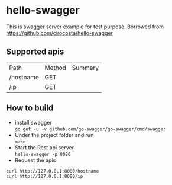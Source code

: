 # hello-swagger
This is swagger server example for test purpose. Borrowed from https://github.com/cirocosta/hello-swagger

## Supported apis 
<table><tr><td>Path</td><td>Method</td><td>Summary</td></tr><tr><td>/hostname</td><td>GET</td><td></td></tr><tr><td>/ip</td><td>GET</td><td></td></tr></table>

## How to build 
- install swagger   
  `go get -u -v github.com/go-swagger/go-swagger/cmd/swagger`
- Under the project folder and run   
  `make`
- Start the Rest api server   
  `hello-swagger -p 8080`
- Request the apis
```
curl http://127.0.0.1:8080/hostname
curl http://127.0.0.1:8080/ip
```
